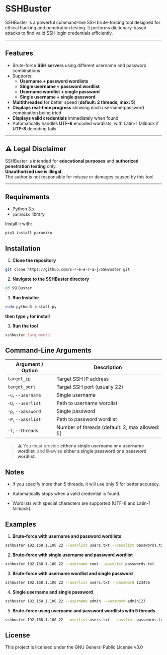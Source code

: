 # SSHBuster

SSHBuster is a powerful command-line SSH brute-forcing tool designed for ethical hacking and penetration testing. It performs dictionary-based attacks to find valid SSH login credentials efficiently.

---

## Features

- Brute-force **SSH servers** using different username and password combinations  
- Supports:
  - **Username + password wordlists**
  - **Single username + password wordlist**
  - **Username wordlist + single password**
  - **Single username + single password**
- **Multithreaded** for better speed (**default: 2 threads, max: 5**)
-  **Displays real-time progress** showing each username:password combination being tried
- **Displays valid credentials** immediately when found
- Automatically handles **UTF-8** encoded wordlists, with Latin-1 fallback if **UTF-8** decoding fails

---

## ⚠️ Legal Disclaimer

SSHBuster is intended for **educational purposes** and **authorized penetration testing** only.  
**Unauthorized use is illegal.**  
The author is not responsible for misuse or damages caused by this tool.

---

## Requirements

- Python 3.x
- `paramiko` library

Install it with:
```bash
pip3 install paramiko
```

## Installation
1. **Clone the repository** 
```bash
git clone https://github.com/s-r-e-e-r-a-j/SSHBuster.git
```

2. **Navigate to the SSHBuster directory**
```bash
cd SSHBuster
```
3. **Run Installer**
```bash
sudo python3 install.py
```
**then type `y` for install**

3. **Run the tool**

```bash
sshbuster [arguments]
```

## Command-Line Arguments

| Argument / Option         | Description                                       |
|---------------------------|---------------------------------------------------|
| `target_ip`               | Target SSH IP address                             |
| `target_port`             | Target SSH port (usually 22)                      |
| `-u`, `--username`        | Single username                                   |
| `-U`, `--userlist`        | Path to username wordlist                         |
| `-p`, `--password`        | Single password                                   |
| `-P`, `--passlist`        | Path to password wordlist                         |
| `-t`, `--threads`         | Number of threads (default: 2, max allowed: 5)    |

> ⚠️ You must provide **either a single username or a username wordlist**, and likewise **either a single password or a password wordlist**.

## Notes
- If you specify more than 5 threads, it will use only 5 for better accuracy.

- Automatically stops when a valid credential is found.

- Wordlists with special characters are supported (UTF-8 and Latin-1 fallback).

## Examples
1. **Brute-force with username and password wordlists**

```bash
sshbuster 192.168.1.100 22 --userlist users.txt --passlist passwords.txt
```
2. **Brute-force with single username and password wordlist**

```bash
sshbuster 192.168.1.100 22 --username root --passlist passwords.txt
```
3. **Brute-force with username wordlist and single password**

```bash
sshbuster 192.168.1.100 22 --userlist users.txt --password 123456
```
4. **Single username and single password**

```bash
sshbuster 192.168.1.100 22 --username admin --password admin123
```
5. **Brute-force using username and password wordlists with 5 threads**
```bash
sshbuster 192.168.1.100 22 --userlist users.txt --passlist passwords.txt --threads 5
```
## License
This project is licensed under the GNU General Public License v3.0
